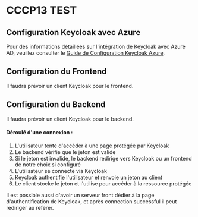 # CCCP13 TEST


## Configuration Keycloak avec Azure

Pour des informations détaillées sur l'intégration de Keycloak avec Azure AD, veuillez consulter le [Guide de Configuration Keycloak Azure](keycloak-azure-config.md).

## Configuration du Frontend

Il faudra prévoir un client Keycloak pour le frontend.

## Configuration du Backend

Il faudra prévoir un client Keycloak pour le backend.


#### Déroulé d'une connexion :

1. L'utilisateur tente d'accéder à une page protégée par Keycloak
2. Le backend vérifie que le jeton est valide
3. Si le jeton est invalide, le backend redirige vers Keycloak ou un frontend de notre choix si configuré
4. L'utilisateur se connecte via Keycloak
5. Keycloak authentifie l'utilisateur et renvoie un jeton au client
6. Le client stocke le jeton et l'utilise pour accéder à la ressource protégée


Il est possible aussi d'avoir un serveur front dédier à la page d'authentification de Keycloak, et après connection successful il peut rediriger au referer.
